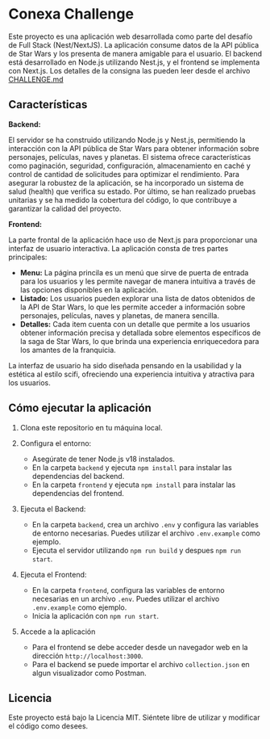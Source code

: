 # Conexa Challenge

Este proyecto es una aplicación web desarrollada como parte del desafío de Full Stack (Nest/NextJS). La aplicación consume datos de la API pública de Star Wars y los presenta de manera amigable para el usuario. El backend está desarrollado en Node.js utilizando Nest.js, y el frontend se implementa con Next.js. Los detalles de la consigna las pueden leer desde el archivo [CHALLENGE.md](/CHALLENGE.md)

## Características

**Backend:**

El servidor se ha construido utilizando Node.js y Nest.js, permitiendo la interacción con la API pública de Star Wars para obtener información sobre personajes, películas, naves y planetas. El sistema ofrece características como paginación, seguridad, configuración, almacenamiento en caché y control de cantidad de solicitudes para optimizar el rendimiento. Para asegurar la robustez de la aplicación, se ha incorporado un sistema de salud (health) que verifica su estado. Por último, se han realizado pruebas unitarias y se ha medido la cobertura del código, lo que contribuye a garantizar la calidad del proyecto.

**Frontend:**

La parte frontal de la aplicación hace uso de Next.js para proporcionar una interfaz de usuario interactiva. La aplicación consta de tres partes principales:

-   **Menu:** La página princila es un menú que sirve de puerta de entrada para los usuarios y les permite navegar de manera intuitiva a través de las opciones disponibles en la aplicación.
-   **Listado:** Los usuarios pueden explorar una lista de datos obtenidos de la API de Star Wars, lo que les permite acceder a información sobre personajes, películas, naves y planetas, de manera sencilla.
-   **Detalles:** Cada item cuenta con un detalle que permite a los usuarios obtener información precisa y detallada sobre elementos específicos de la saga de Star Wars, lo que brinda una experiencia enriquecedora para los amantes de la franquicia.

La interfaz de usuario ha sido diseñada pensando en la usabilidad y la estética al estilo scifi, ofreciendo una experiencia intuitiva y atractiva para los usuarios.

## Cómo ejecutar la aplicación

1. Clona este repositorio en tu máquina local.

2. Configura el entorno:

    - Asegúrate de tener Node.js v18 instalados.
    - En la carpeta `backend` y ejecuta `npm install` para instalar las dependencias del backend.
    - En la carpeta `frontend` y ejecuta `npm install` para instalar las dependencias del frontend.

3. Ejecuta el Backend:

    - En la carpeta `backend`, crea un archivo `.env` y configura las variables de entorno necesarias. Puedes utilizar el archivo `.env.example` como ejemplo.
    - Ejecuta el servidor utilizando `npm run build` y despues `npm run start`.

4. Ejecuta el Frontend:

    - En la carpeta `frontend`, configura las variables de entorno necesarias en un archivo `.env`. Puedes utilizar el archivo `.env.example` como ejemplo.
    - Inicia la aplicación con `npm run start`.

5. Accede a la aplicación

    - Para el frontend se debe acceder desde un navegador web en la dirección `http://localhost:3000`.
    - Para el backend se puede importar el archivo `collection.json` en algun visualizador como Postman.

## Licencia

Este proyecto está bajo la Licencia MIT. Siéntete libre de utilizar y modificar el código como desees.

